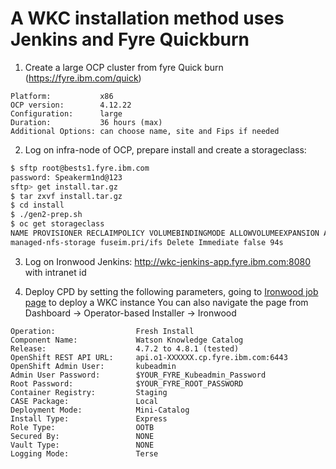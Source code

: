 # A WKC installation method uses Jenkins and Fyre Quickburn
1. Create a large OCP cluster from fyre Quick burn (https://fyre.ibm.com/quick)

```text
Platform:           x86
OCP version:        4.12.22
Configuration:      large
Duration:           36 hours (max)
Additional Options: can choose name, site and Fips if needed
```

2. Log on infra-node of OCP, prepare install and create a storageclass:

```bash
$ sftp root@bests1.fyre.ibm.com
password: Speakerm1nd@123
sftp> get install.tar.gz
$ tar zxvf install.tar.gz
$ cd install
$ ./gen2-prep.sh
$ oc get storageclass
NAME PROVISIONER RECLAIMPOLICY VOLUMEBINDINGMODE ALLOWVOLUMEEXPANSION AGE
managed-nfs-storage fuseim.pri/ifs Delete Immediate false 94s
```

3. Log on Ironwood Jenkins: http://wkc-jenkins-app.fyre.ibm.com:8080 with intranet id

4. Deploy CPD by setting the following parameters, going to [Ironwood job page](http://wkc-jenkins-app.fyre.ibm.com:8080/job/Operator/job/Ironwood/) to deploy a WKC instance
You can also navigate the page from Dashboard -> Operator-based Installer -> Ironwood

```text
Operation:                  Fresh Install
Component Name:             Watson Knowledge Catalog
Release:                    4.7.2 to 4.8.1 (tested)
OpenShift REST API URL:     api.o1-XXXXXX.cp.fyre.ibm.com:6443
OpenShift Admin User:       kubeadmin
Admin User Password:        $YOUR_FYRE_Kubeadmin_Password
Root Password:              $YOUR_FYRE_ROOT_PASSWORD
Container Registry:         Staging
CASE Package:               Local
Deployment Mode:            Mini-Catalog
Install Type:               Express
Role Type:                  OOTB
Secured By:                 NONE
Vault Type:                 NONE
Logging Mode:               Terse
```
